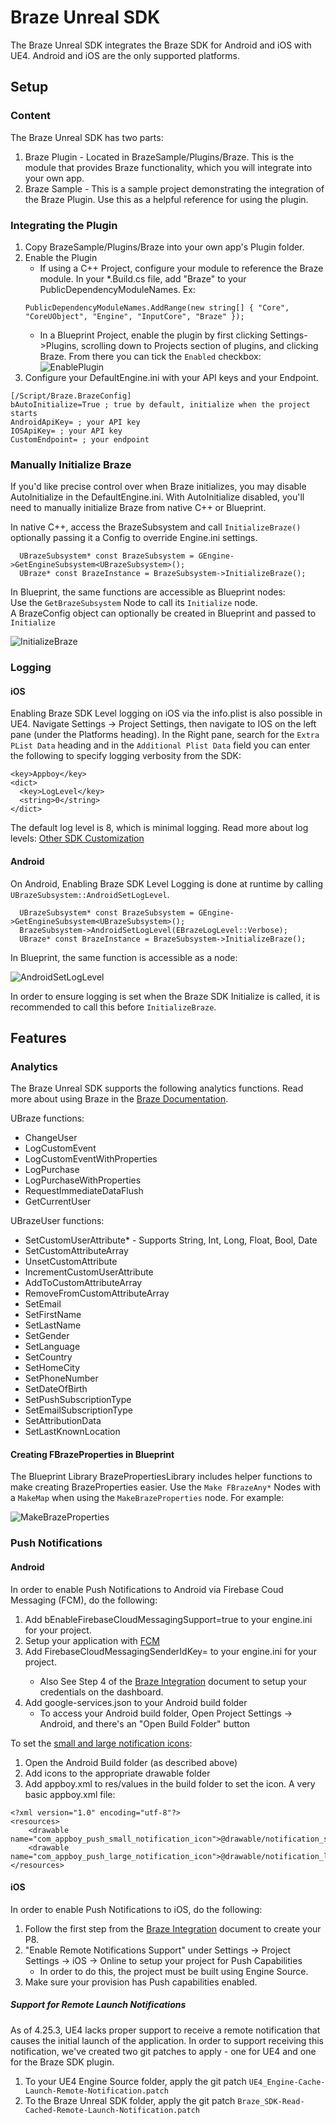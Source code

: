 # Braze Unreal SDK

The Braze Unreal SDK integrates the Braze SDK for Android and iOS with UE4. Android and iOS are the only supported platforms.

## Setup
### Content

The Braze Unreal SDK has two parts:
1. Braze Plugin - Located in BrazeSample/Plugins/Braze. This is the module that provides Braze functionality, which you will integrate into your own app.
2. Braze Sample - This is a sample project demonstrating the integration of the Braze Plugin. Use this as a helpful reference for using the plugin.

### Integrating the Plugin

1. Copy BrazeSample/Plugins/Braze into your own app's Plugin folder.
2. Enable the Plugin  
   * If using a C++ Project, configure your module to reference the Braze module. In your \*.Build.cs file, add "Braze" to your PublicDependencyModuleNames. Ex:
   ```
   PublicDependencyModuleNames.AddRange(new string[] { "Core", "CoreUObject", "Engine", "InputCore", "Braze" });
   ```
   * In a Blueprint Project, enable the plugin by first clicking Settings->Plugins, scrolling down to Projects section of plugins, and clicking Braze. From there you can tick the `Enabled` checkbox:
   ![EnablePlugin](../READMEImages/img/EnablePlugin.png)
3. Configure your DefaultEngine.ini with your API keys and your Endpoint. 
```
[/Script/Braze.BrazeConfig]
bAutoInitialize=True ; true by default, initialize when the project starts
AndroidApiKey= ; your API key
IOSApiKey= ; your API key
CustomEndpoint= ; your endpoint
```

### Manually Initialize Braze

If you'd like precise control over when Braze initializes, you may disable AutoInitialize in the DefaultEngine.ini. With AutoInitialize disabled, you'll need to manually initialize Braze from native C++ or Blueprint.

In native C++, access the BrazeSubsystem and call `InitializeBraze()` optionally passing it a Config to override Engine.ini settings.

```
  UBrazeSubsystem* const BrazeSubsystem = GEngine->GetEngineSubsystem<UBrazeSubsystem>();
  UBraze* const BrazeInstance = BrazeSubsystem->InitializeBraze();
```

In Blueprint, the same functions are accessible as Blueprint nodes:  
Use the `GetBrazeSubsystem` Node to call its `Initialize` node.  
A BrazeConfig object can optionally be created in Blueprint and passed to `Initialize`

![InitializeBraze](../READMEImages/img/InitializeBraze.png)

### Logging

#### iOS
Enabling Braze SDK Level logging on iOS via the info.plist is also possible in UE4. Navigate Settings -> Project Settings, then navigate to IOS on the left pane (under the Platforms heading). In the Right pane, search for the `Extra PList Data` heading and in the `Additional Plist Data` field you can enter the following to specify logging verbosity from the SDK:

```
<key>Appboy</key>
<dict>
  <key>LogLevel</key>
  <string>0</string>
</dict>
```

The default log level is 8, which is minimal logging. Read more about log levels: [Other SDK Customization](https://www.braze.com/docs/developer_guide/platform_integration_guides/ios/initial_sdk_setup/other_sdk_customizations/)

#### Android
On Android, Enabling Braze SDK Level Logging is done at runtime by calling `UBrazeSubsystem::AndroidSetLogLevel`.

```
  UBrazeSubsystem* const BrazeSubsystem = GEngine->GetEngineSubsystem<UBrazeSubsystem>();
  BrazeSubsystem->AndroidSetLogLevel(EBrazeLogLevel::Verbose);
  UBraze* const BrazeInstance = BrazeSubsystem->InitializeBraze();
```

In Blueprint, the same function is accessible as a node:

![AndroidSetLogLevel](../READMEImages/img/AndroidSetLogLevel.png)

In order to ensure logging is set when the Braze SDK Initialize is called, it is recommended to call this before `InitializeBraze`.

## Features

### Analytics

The Braze Unreal SDK supports the following analytics functions. Read more about using Braze in the [Braze Documentation](https://www.braze.com/docs/).

UBraze functions:
* ChangeUser
* LogCustomEvent
* LogCustomEventWithProperties
* LogPurchase
* LogPurchaseWithProperties
* RequestImmediateDataFlush
* GetCurrentUser

UBrazeUser functions:
* SetCustomUserAttribute* - Supports String, Int, Long, Float, Bool, Date
* SetCustomAttributeArray
* UnsetCustomAttribute
* IncrementCustomUserAttribute
* AddToCustomAttributeArray
* RemoveFromCustomAttributeArray
* SetEmail
* SetFirstName
* SetLastName
* SetGender
* SetLanguage
* SetCountry
* SetHomeCity
* SetPhoneNumber
* SetDateOfBirth
* SetPushSubscriptionType
* SetEmailSubscriptionType
* SetAttributionData
* SetLastKnownLocation

#### Creating FBrazeProperties in Blueprint

The Blueprint Library BrazePropertiesLibrary includes helper functions to make creating BrazeProperties easier. Use the `Make FBrazeAny*` Nodes with a `MakeMap` when using the `MakeBrazeProperties` node. For example:

![MakeBrazeProperties](../READMEImages/img/MakeBrazeProperties.png)

### Push Notifications

#### Android

In order to enable Push Notifications to Android via Firebase Coud Messaging (FCM), do the following:
1. Add bEnableFirebaseCloudMessagingSupport=true to your engine.ini for your project.
2. Setup your application with [FCM](https://firebase.google.com/docs/cloud-messaging/)
3. Add FirebaseCloudMessagingSenderIdKey=<your sender id key> to your engine.ini for your project.
    * Also See Step 4 of the [Braze Integration](https://www.braze.com/docs/developer_guide/platform_integration_guides/android/push_notifications/integration/#firebase-integration) document to setup your credentials on the dashboard.
4. Add google-services.json to your Android build folder 
    * To access your Android build folder, Open Project Settings -> Android, and there's an "Open Build Folder" button

To set the [small and large notification icons](https://www.braze.com/docs/developer_guide/platform_integration_guides/android/push_notifications/integration/#step-3-configure-notification-icons):
1. Open the Android Build folder (as described above)
2. Add icons to the appropriate drawable folder
3. Add appboy.xml to res/values in the build folder to set the icon. A very basic appboy.xml file:
```
<?xml version="1.0" encoding="utf-8"?>
<resources>
    <drawable name="com_appboy_push_small_notification_icon">@drawable/notification_small_icon</drawable>
    <drawable name="com_appboy_push_large_notification_icon">@drawable/notification_large_icon</drawable>
</resources>
```

#### iOS

In order to enable Push Notifications to iOS, do the following:  
1. Follow the first step from the [Braze Integration](https://www.braze.com/docs/developer_guide/platform_integration_guides/ios/push_notifications/integration/#step-1-configure-push-notifications) document to create your P8. 
2. "Enable Remote Notifications Support" under Settings -> Project Settings -> iOS -> Online to setup your project for Push Capabilities
    *   In order to do this, the project must be built using Engine Source. 
3. Make sure your provision has Push capabilities enabled.

##### Support for Remote Launch Notifications

As of 4.25.3, UE4 lacks proper support to receive a remote notification that causes the initial launch of the application. In order to support receiving this notification, we've created two git patches to apply - one for UE4 and one for the Braze SDK plugin.

1. To your UE4 Engine Source folder, apply the git patch `UE4_Engine-Cache-Launch-Remote-Notification.patch`
2. To the Braze Unreal SDK folder, apply the git patch `Braze_SDK-Read-Cached-Remote-Launch-Notification.patch`
